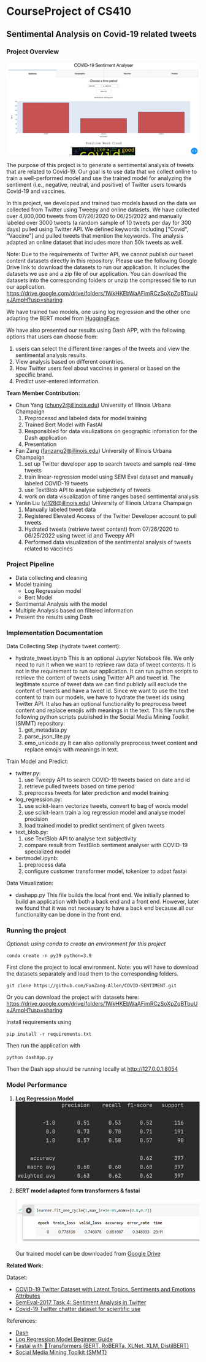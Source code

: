 # CourseProject of CS410
## **Sentimental Analysis on Covid-19 related tweets**
### **Project Overview**

![](./visualization_data/sample1.jpg)

The purpose of this project is to generate a sentimental analysis of tweets that are related to Covid-19. Our goal is to use data that we collect online to train a well-performed model and use the trained model for analyzing the sentiment (i.e., negative, neutral, and positive) of Twitter users towards Covid-19 and vaccines. 

In this project, we developed and trained two models based on the data we collected from Twitter using Tweepy and online datasets. We have collected over 4,800,000 tweets from 07/26/2020 to 06/25/2022 and manually labeled over 3000 tweets (a random sample of 10 tweets per day for 300 days) pulled using Twitter API. We defined keywords including ["Covid", "Vaccine"] and pulled tweets that mention the keywords. The analysis adapted an online dataset that includes more than 50k tweets as well.
  
  Note: Due to the requirements of Twitter API, we cannot publish our tweet content datasets directly in this repository. Please use the following Google Drive link to download the datasets to run our application. It includes the datasets we use and a zip file of our application. You can download the datasets into the corresponding folders or unzip the compressed file to run our application.
  https://drive.google.com/drive/folders/1WkHKEbWaAFimRCzSoXpZqBTbuUxJAmpH?usp=sharing

We have trained two models, one using log regression and the other one adapting the BERT model from [HuggingFace](https://github.com/huggingface/transformers).  

We have also presented our results using Dash APP, with the following options that users can choose from:
1.  users can select the different time ranges of the tweets and view the sentimental analysis results. 
2.  View analysis based on different countries.
3.  How Twitter users feel about vaccines in general or based on the specific brand.
4.  Predict user-entered information.

**Team Member Contribution:**

- Chun Yang (chuny2@illinois.edu) University of Illinois Urbana Champaign
  1. Preprocessd and labeled data for model training 
  2. Trained Bert Model with FastAI
  3. Responsibled for data visulizations on geographic infomation for the Dash application
  4. Presentation
- Fan Zang (fanzang2@illinois.edu) University of Illinois Urbana Champaign
  1. set up Twitter developer app to search tweets and sample real-time tweets
  2. train linear-regression model using SEM Eval dataset and manually labeled COVID-19 tweets
  3. use TextBlob API to analyse subjectivity of tweets
  4. work on data visualization of time ranges based sentimental analysis
- Yanlin Liu (yl128@illinois.edu) University of Illinois Urbana Champaign
  1. Manually labeled tweet data
  2. Registered Elevated Access of the Twitter Developer account to pull tweets
  3. Hydrated tweets (retrieve tweet content) from 07/26/2020 to 06/25/2022 using tweet id and Tweepy API
  4. Performed data visualization of the sentimental analysis of tweets related to vaccines

### **Project Pipeline**
- Data collecting and cleaning
- Model training
  - Log Regression model
  - Bert Model
- Sentimental Analysis with the model
- Multiple Analysis based on filtered information
- Present the results using Dash

### **Implementation Documentation**
Data Collecting Step (hydrate tweet content):
- hydrate_tweet.ipynb
  This is an optional Jupyter Notebook file. We only need to run it when we want to retrieve raw data of tweet contents. It is not in the requirement to run our application. It can run python scripts to retrieve the content of tweets using Twitter API and tweet id. The legitimate source of tweet data we can find publicly will exclude the content of tweets and have a tweet id. Since we want to use the text content to train our models, we have to hydrate the tweet ids using Twitter API. It also has an optional functionality to preprocess tweet content and replace emojis with meanings in the text. 
  This file runs the following python scripts published in the Social Media Mining Toolkit (SMMT) repository:
    1. get_metadata.py
    2. parse_json_lite.py
    3. emo_unicode.py
  It can also optionally preprocess tweet content and replace emojis with meanings in text. 

Train Model and Predict:
- twitter.py:
  1. use Tweepy API to search COVID-19 tweets based on date and id
  2. retrieve pulled tweets based on time period
  3. preprocess tweets for later prediction and model training
- log_regression.py: 
  1. use scikit-learn vectorize tweets, convert to bag of words model
  2. use scikit-learn train a log regression model and analyse model precision
  3. load trained model to predict sentiment of given tweets
- text_blob.py: 
  1. use TextBlob API to analyse text subjectivity
  2. compare result from TextBlob sentiment analyser with COVID-19 specialized model
- bertmodel.ipynb:
  1. preprocess data
  2. configure customer transformer model, tokenizer to adpat fastai

Data Visualization:
- dashapp.py
  This file builds the local front end. We initially planned to build an application with both a back end and a front end. However, later we found that it was not necessary to have a back end because all our functionality can be done in the front end.

### **Running the project**
*Optional: using conda to create an environment for this project*
```
conda create -n py39 python=3.9
```
First clone the project to local environment. 
  Note: you will have to download the datasets separately and load them to the corresponding folders.
```
git clone https://github.com/FanZang-Allen/COVID-SENTIMENT.git
```
  Or you can download the project with datasets here:
    https://drive.google.com/drive/folders/1WkHKEbWaAFimRCzSoXpZqBTbuUxJAmpH?usp=sharing

Install requirements using 
```
pip install -r requirements.txt
```

Then run the application with 
```
python dashApp.py
```
Then the Dash app should be running locally at http://127.0.0.1:8054

### **Model Performance**
1. **Log Regression Model**
   ![Performance](./visualization_data/log_model_accuracy.png)
2. **BERT model adapted form transformers & fastai**
   
   ![Performance](./visualization_data/bert.png)

   Our trained model can be downloaded from [Google Drive](https://drive.google.com/file/d/1bUVhccCEOrL_WnFDj32_BBKWLwXr27xh/view?usp=sharing)


**Related Work:**

Dataset:
- [COVID-19 Twitter Dataset with Latent Topics, Sentiments and Emotions Attributes](https://www.openicpsr.org/openicpsr/project/120321/version/V12/view?path=/openicpsr/120321/fcr:versions/V12/Twitter-COVID-dataset---June2022&type=folder)
- [SemEval-2017 Task 4: Sentiment Analysis in Twitter](https://arxiv.org/abs/1912.00741)
- [Covid-19 Twitter chatter dataset for scientific use](https://github.com/thepanacealab/covid19_twitter#covid-19-twitter-chatter-dataset-for-scientific-use)
  
References: 
- [Dash](https://dash.plotly.com/)
- [Log Regression Model Beginner Guide](https://towardsdatascience.com/a-beginners-guide-to-sentiment-analysis-in-python-95e354ea84f6)
- [Fastai with 🤗Transformers (BERT, RoBERTa, XLNet, XLM, DistilBERT)](https://towardsdatascience.com/fastai-with-transformers-bert-roberta-xlnet-xlm-distilbert-4f41ee18ecb2)
- [Social Media Mining Toolkit (SMMT)](https://github.com/thepanacealab/SMMT)

   
